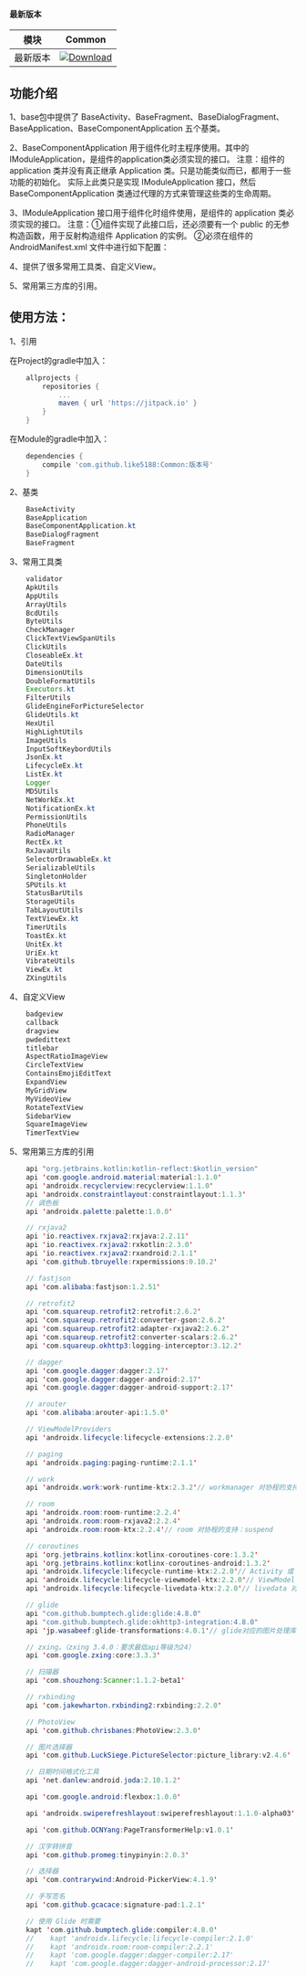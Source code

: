 #### 最新版本

模块|Common
---|---
最新版本|[![Download](https://jitpack.io/v/like5188/Common.svg)](https://jitpack.io/#like5188/Common)

## 功能介绍
1、base包中提供了 BaseActivity、BaseFragment、BaseDialogFragment、BaseApplication、BaseComponentApplication 五个基类。

2、BaseComponentApplication 用于组件化时主程序使用。其中的 IModuleApplication，是组件的application类必须实现的接口。
注意：组件的 application 类并没有真正继承 Application 类。只是功能类似而已，都用于一些功能的初始化。
实际上此类只是实现 IModuleApplication 接口，然后 BaseComponentApplication 类通过代理的方式来管理这些类的生命周期。

3、IModuleApplication 接口用于组件化时组件使用，是组件的 application 类必须实现的接口。
注意：①组件实现了此接口后，还必须要有一个 public 的无参构造函数，用于反射构造组件 Application 的实例。
②必须在组件的 AndroidManifest.xml 文件中进行如下配置：<meta-data android:name="实现类的全限定类名" android:value="IModuleApplication" />

4、提供了很多常用工具类、自定义View。

5、常用第三方库的引用。

## 使用方法：

1、引用

在Project的gradle中加入：
```groovy
    allprojects {
        repositories {
            ...
            maven { url 'https://jitpack.io' }
        }
    }
```
在Module的gradle中加入：
```groovy
    dependencies {
        compile 'com.github.like5188:Common:版本号'
    }
```

2、基类
```java
    BaseActivity
    BaseApplication
    BaseComponentApplication.kt
    BaseDialogFragment
    BaseFragment
```

3、常用工具类
```java
    validator
    ApkUtils
    AppUtils
    ArrayUtils
    BcdUtils
    ByteUtils
    CheckManager
    ClickTextViewSpanUtils
    ClickUtils
    CloseableEx.kt
    DateUtils
    DimensionUtils
    DoubleFormatUtils
    Executors.kt
    FilterUtils
    GlideEngineForPictureSelector
    GlideUtils.kt
    HexUtil
    HighLightUtils
    ImageUtils
    InputSoftKeybordUtils
    JsonEx.kt
    LifecycleEx.kt
    ListEx.kt
    Logger
    MD5Utils
    NetWorkEx.kt
    NotificationEx.kt
    PermissionUtils
    PhoneUtils
    RadioManager
    RectEx.kt
    RxJavaUtils
    SelectorDrawableEx.kt
    SerializableUtils
    SingletonHolder
    SPUtils.kt
    StatusBarUtils
    StorageUtils
    TabLayoutUtils
    TextViewEx.kt
    TimerUtils
    ToastEx.kt
    UnitEx.kt
    UriEx.kt
    VibrateUtils
    ViewEx.kt
    ZXingUtils
```

4、自定义View
```java
    badgeview
    callback
    dragview
    pwdedittext
    titlebar
    AspectRatioImageView
    CircleTextView
    ContainsEmojiEditText
    ExpandView
    MyGridView
    MyVideoView
    RotateTextView
    SidebarView
    SquareImageView
    TimerTextView
```

5、常用第三方库的引用
```java
    api "org.jetbrains.kotlin:kotlin-reflect:$kotlin_version"
    api 'com.google.android.material:material:1.1.0'
    api 'androidx.recyclerview:recyclerview:1.1.0'
    api 'androidx.constraintlayout:constraintlayout:1.1.3'
    // 调色板
    api 'androidx.palette:palette:1.0.0'

    // rxjava2
    api 'io.reactivex.rxjava2:rxjava:2.2.11'
    api 'io.reactivex.rxjava2:rxkotlin:2.3.0'
    api 'io.reactivex.rxjava2:rxandroid:2.1.1'
    api 'com.github.tbruyelle:rxpermissions:0.10.2'

    // fastjson
    api 'com.alibaba:fastjson:1.2.51'

    // retrofit2
    api 'com.squareup.retrofit2:retrofit:2.6.2'
    api 'com.squareup.retrofit2:converter-gson:2.6.2'
    api 'com.squareup.retrofit2:adapter-rxjava2:2.6.2'
    api 'com.squareup.retrofit2:converter-scalars:2.6.2'
    api 'com.squareup.okhttp3:logging-interceptor:3.12.2'

    // dagger
    api 'com.google.dagger:dagger:2.17'
    api 'com.google.dagger:dagger-android:2.17'
    api 'com.google.dagger:dagger-android-support:2.17'

    // arouter
    api 'com.alibaba:arouter-api:1.5.0'

    // ViewModelProviders
    api 'androidx.lifecycle:lifecycle-extensions:2.2.0'

    // paging
    api 'androidx.paging:paging-runtime:2.1.1'

    // work
    api 'androidx.work:work-runtime-ktx:2.3.2'// workmanager 对协程的支持：suspend

    // room
    api 'androidx.room:room-runtime:2.2.4'
    api 'androidx.room:room-rxjava2:2.2.4'
    api 'androidx.room:room-ktx:2.2.4'// room 对协程的支持：suspend

    // coroutines
    api 'org.jetbrains.kotlinx:kotlinx-coroutines-core:1.3.2'
    api 'org.jetbrains.kotlinx:kotlinx-coroutines-android:1.3.2'
    api 'androidx.lifecycle:lifecycle-runtime-ktx:2.2.0'// Activity 或 Fragment 对协程的支持：lifecycleScope
    api 'androidx.lifecycle:lifecycle-viewmodel-ktx:2.2.0'// ViewModel 对协程的支持：viewModelScope
    api 'androidx.lifecycle:lifecycle-livedata-ktx:2.2.0'// livedata 对协程的支持：liveData{}

    // glide
    api "com.github.bumptech.glide:glide:4.8.0"
    api "com.github.bumptech.glide:okhttp3-integration:4.8.0"
    api 'jp.wasabeef:glide-transformations:4.0.1'// glide对应的图片处理库，可以转换图片为圆形、圆角矩形、高斯模糊等等效果

    // zxing。（zxing 3.4.0：要求最低api等级为24）
    api 'com.google.zxing:core:3.3.3'

    // 扫描器
    api 'com.shouzhong:Scanner:1.1.2-beta1'

    // rxbinding
    api 'com.jakewharton.rxbinding2:rxbinding:2.2.0'

    // PhotoView
    api 'com.github.chrisbanes:PhotoView:2.3.0'

    // 图片选择器
    api 'com.github.LuckSiege.PictureSelector:picture_library:v2.4.6'

    // 日期时间格式化工具
    api 'net.danlew:android.joda:2.10.1.2'

    api 'com.google.android:flexbox:1.0.0'

    api 'androidx.swiperefreshlayout:swiperefreshlayout:1.1.0-alpha03'

    api 'com.github.OCNYang:PageTransformerHelp:v1.0.1'

    // 汉字转拼音
    api 'com.github.promeg:tinypinyin:2.0.3'

    // 选择器
    api 'com.contrarywind:Android-PickerView:4.1.9'

    // 手写签名
    api 'com.github.gcacace:signature-pad:1.2.1'

    // 使用 Glide 时需要
    kapt 'com.github.bumptech.glide:compiler:4.8.0'
    //    kapt 'androidx.lifecycle:lifecycle-compiler:2.1.0'
    //    kapt 'androidx.room:room-compiler:2.2.1'
    //    kapt 'com.google.dagger:dagger-compiler:2.17'
    //    kapt 'com.google.dagger:dagger-android-processor:2.17'
```